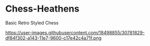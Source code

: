 # Chess-Heathens
Basic Retro Styled Chess

https://user-images.githubusercontent.com/18498855/30781829-df84f302-a143-11e7-9600-c17e42c4a71f.png
